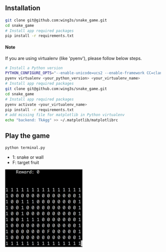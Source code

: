 ## Installation
```sh
git clone git@github.com:wing3s/snake_game.git
cd snake_game
# Install app required packages
pip install -r requirements.txt
```

#### Note
If you are using virtualenv (like 'pyenv'), please follow below steps.

```sh
# Install a Python version
PYTHON_CONFIGURE_OPTS="--enable-unicode=ucs2 --enable-framework CC=clang" pyenv install <your_python_version>
pyenv virtualenv <your_python_version> <your_virtualenv_name>
# Install app required packages
git clone git@github.com:wing3s/snake_game.git
cd snake_game
# Install app required packages
pyenv activate <your_virtualenv_name>
pip install -r requirements.txt
# add missing file for matplotlib in Python virtualenv
echo "backend: TkAgg" >> ~/.matplotlib/matplotlibrc
```
## Play the game
```sh
python terminal.py
```
- 1: snake or wall
- F: target fruit

<img src="assets/terminal_example.png" height="250" width="250" />